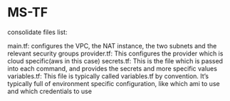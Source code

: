 # MS-TF

consolidate files list:

main.tf: configures the VPC, the NAT instance, the two subnets and the relevant security groups
provider.tf: This configures the provider which is cloud specific(aws in this case)
secrets.tf: This is the file which is passed into each command, and provides the secrets and more specific values
variables.tf: This file is typically called variables.tf by convention. It’s typically full of environment specific configuration, like which ami to use and which credentials to use
